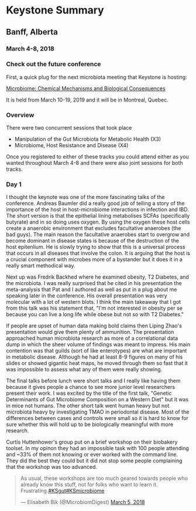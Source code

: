 # Keystone Summary
## Banff, Alberta
### March 4-8, 2018

### Check out the future conference

First, a quick plug for the next microbiota meeting that Keystone is hosting:

[Microbiome: Chemical Mechanisms and Biological Consequences](http://www.keystonesymposia.org/index.cfm?e=web.Meeting.Program&meetingid=1609)

It is held from March 10-19, 2019 and it will be in Montreal, Quebec.


### Overview

There were two concurrent sessions that took place 
 * Manipulation of the Gut Microbiota for Metabolic Health (X3)
 * Microbiome, Host Resistance and Disease (X4)

Once you registered to either of these tracks you could attend either as you wanted throughout March 4-8 and there were also joint sessions for both tracks.

### Day 1

I thought the keynote was one of the more fascinating talks of the conference. Andreas Baumler did a really good job of telling a story of the importance of the host in host-microbiome interactions in infection and IBD. The short version is that the epithelial lining metabolises SCFAs (specifically butyrate) and in so doing uses oxygen. By using the oxygen these host cells create a anaerobic environment that excludes facultative anaerobes (the bad guys). The main reason the facultative anaerobes start to overgrow and become dominant in disease states is because of the destruction of the host epitenlium. He is slowly trying to show that this is a universal process that occurs in all diseases that involve the colon. It is arguing that the host is a crucial component with microbes more of a bystander but it does it in a really smart methodical way.

Next up was Fredrik Backhed where he examined obesity, T2 Diabetes, and the microbiota. I was really surprised that he cited in his presentation the meta-analysis that Pat and I authored as well as put in a plug about me speaking later in the conference. His overall presentation was very molecular with a lot of western blots. I think the main takeaway that I got from this talk was his statement that, "I'm not interested in obesity per se because you can live a long life while obese but not so with T2 Diabetes."

If people are upset of human data making bold claims then Liping Zhao's presentation would give them plenty of ammunition. The presentation approached human microbiota research as more of a correlational data dump in which the sheer volume of findings was meant to impress. His main contention was that guilds (sort of like enterotypes) are what are important in metabolic disease. Although he had at least 8-9 figures on many of his slides or showed gigantic heat maps, he moved through them so fast that it was impossible to assess what any of them were really showing.     

The final talks before lunch were short talks and I really like having them because it gives people a chance to see more junior level researchers present their work. I was excited by the title of the first talk, "Genetic Determinants of Gut Microbiome Composition on a Western Diet" but it was in mice not humans. The other short talk went human heavy but not microbiota heavy by investigating TMAO in periodontal disease. Most of the differences between cases and controls were small so it is hard to know for sure whether this will hold up to be biologically meaningful with more research.

Curtis Huttenhower's group put on a brief workshop on their biobakery toolset. In my opinon they had an impossible task with 100 people attending and ~33% of them not knowing or ever worked with the command line. They did the best they could but it did not stop some people complaining that the workshop was too advanced.

<div class="center">
	<blockquote class="twitter-tweet" data-lang="en"><p lang="en" dir="ltr">As usual, these workshops are too much geared towards people who already know this stuff, not for folks who want to learn it. <br>Frustrating.<a href="https://twitter.com/hashtag/KSgut?src=hash&amp;ref_src=twsrc%5Etfw">#KSgut</a><a href="https://twitter.com/hashtag/KSmicrobiome?src=hash&amp;ref_src=twsrc%5Etfw">#KSmicrobiome</a></p>&mdash; Elisabeth Bik (@MicrobiomDigest) <a href="https://twitter.com/MicrobiomDigest/status/970788776892022784?ref_src=twsrc%5Etfw">March 5, 2018</a></blockquote>
	<script async src="https://platform.twitter.com/widgets.js" charset="utf-8"></script>

</div>

